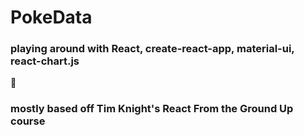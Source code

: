 # PokeData

### playing around with React, create-react-app, material-ui, react-chart.js
:cake:
### mostly based off Tim Knight's React From the Ground Up course